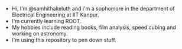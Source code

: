 -  Hi, I’m @samhithakeluth and i'm a sophomore in the department of Electrical Engineering at IIT Kanpur.
-  I'm currently learning ROOT.
-  My hobbies include reading books, film analysis, speed cubing and working on astronomy.
-  I'm using this repository to pen down stuff.



<!---
samhithakeluth/samhithakeluth is a ✨ special ✨ repository because its `README.md` (this file) appears on your GitHub profile.
You can click the Preview link to take a look at your changes.
--->
